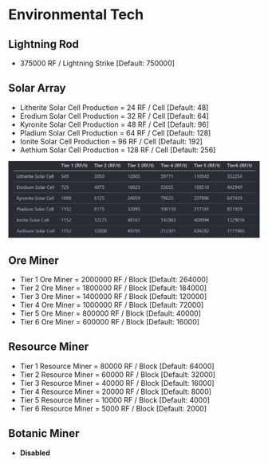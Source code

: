 # Environmental Tech

## Lightning Rod

- 375000 RF / Lightning Strike [Default: 750000]

## Solar Array

- Litherite Solar Cell Production = 24 RF / Cell [Default: 48]
- Erodium Solar Cell Production = 32 RF / Cell [Default: 64]
- Kyronite Solar Cell Production = 48 RF / Cell [Default: 96]
- Pladium Solar Cell Production = 64 RF / Cell [Default: 128]
- Ionite Solar Cell Production = 96 RF / Cell [Default: 192]
- Aethium Solar Cell Production = 128 RF / Cell [Default: 256]

![Energy Production Values](solar.png)

## Ore Miner

- Tier 1 Ore Miner = 2000000 RF / Block [Default: 264000]
- Tier 2 Ore Miner = 1800000 RF / Block [Default: 184000]
- Tier 3 Ore Miner = 1400000 RF / Block [Default: 120000]
- Tier 4 Ore Miner = 1000000 RF / Block [Default: 72000]
- Tier 5 Ore Miner = 800000 RF / Block [Default: 40000]
- Tier 6 Ore Miner = 600000 RF / Block [Default: 16000]

## Resource Miner

- Tier 1 Resource Miner = 80000 RF / Block [Default: 64000]
- Tier 2 Resource Miner = 60000 RF / Block [Default: 32000]
- Tier 3 Resource Miner = 40000 RF / Block [Default: 16000]
- Tier 4 Resource Miner = 20000 RF / Block [Default: 8000]
- Tier 5 Resource Miner = 10000 RF / Block [Default: 4000]
- Tier 6 Resource Miner = 5000 RF / Block [Default: 2000]

## Botanic Miner

- **Disabled**
